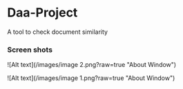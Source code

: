 # Daa-Project
A tool to check document similarity
### Screen shots
![Alt text](/images/image 2.png?raw=true "About Window")

![Alt text](/images/image 1.png?raw=true "About Window")
